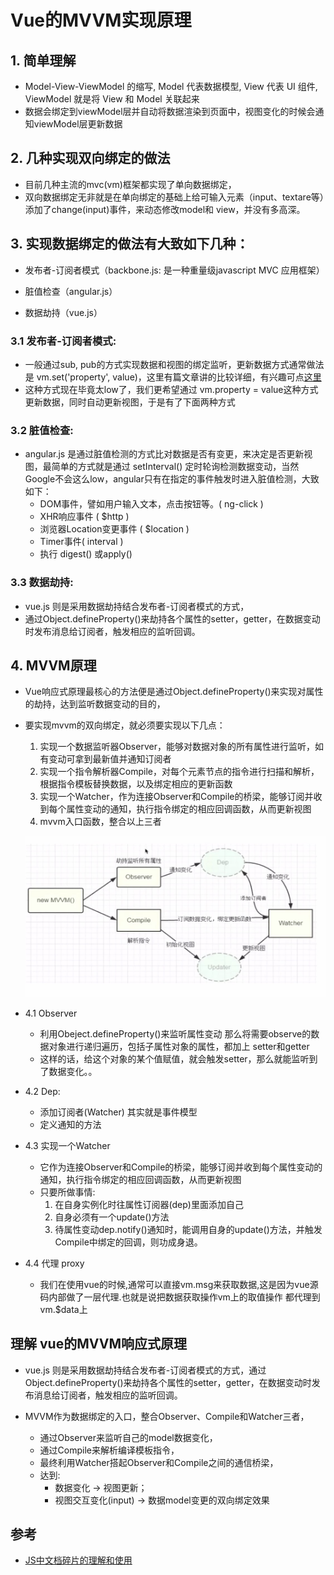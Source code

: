 # Vue的MVVM实现原理

## 1. 简单理解
- Model-View-ViewModel 的缩写, Model 代表数据模型, View 代表 UI 组件, ViewModel 就是将 View 和 Model 关联起来
- 数据会绑定到viewModel层并自动将数据渲染到页面中，视图变化的时候会通知viewModel层更新数据

## 2. 几种实现双向绑定的做法
- 目前几种主流的mvc(vm)框架都实现了单向数据绑定，
- 双向数据绑定无非就是在单向绑定的基础上给可输入元素（input、textare等）添加了change(input)事件，来动态修改model和 view，并没有多高深。

## 3. 实现数据绑定的做法有大致如下几种：
- 发布者-订阅者模式（backbone.js: 是一种重量级javascript  MVC 应用框架）

- 脏值检查（angular.js）

- 数据劫持（vue.js）

### 3.1 发布者-订阅者模式: 
- 一般通过sub, pub的方式实现数据和视图的绑定监听，更新数据方式通常做法是 vm.set('property', value)，这里有篇文章讲的比较详细，有兴趣可点[这里](http://www.html-js.com/article/Study-of-twoway-data-binding-JavaScript-talk-about-JavaScript-every-day)
- 这种方式现在毕竟太low了，我们更希望通过 vm.property = value这种方式更新数据，同时自动更新视图，于是有了下面两种方式

### 3.2 脏值检查:
- angular.js 是通过脏值检测的方式比对数据是否有变更，来决定是否更新视图，最简单的方式就是通过 setInterval() 定时轮询检测数据变动，当然Google不会这么low，angular只有在指定的事件触发时进入脏值检测，大致如下：
    - DOM事件，譬如用户输入文本，点击按钮等。( ng-click )
    - XHR响应事件 ( $http )
    - 浏览器Location变更事件 ( $location )
    - Timer事件( interval )
    - 执行 digest() 或apply()

### 3.3 数据劫持: 
- vue.js 则是采用数据劫持结合发布者-订阅者模式的方式，
- 通过Object.defineProperty()来劫持各个属性的setter，getter，在数据变动时发布消息给订阅者，触发相应的监听回调。

## 4. MVVM原理
- Vue响应式原理最核心的方法便是通过Object.defineProperty()来实现对属性的劫持，达到监听数据变动的目的，
- 要实现mvvm的双向绑定，就必须要实现以下几点：
    1. 实现一个数据监听器Observer，能够对数据对象的所有属性进行监听，如有变动可拿到最新值并通知订阅者
    2. 实现一个指令解析器Compile，对每个元素节点的指令进行扫描和解析，根据指令模板替换数据，以及绑定相应的更新函数
    3. 实现一个Watcher，作为连接Observer和Compile的桥梁，能够订阅并收到每个属性变动的通知，执行指令绑定的相应回调函数，从而更新视图
    4. mvvm入口函数，整合以上三者

    ![Image](../assets/数据劫持-发布订阅者.jpg)

- 4.1 Observer
    - 利用Obeject.defineProperty()来监听属性变动 那么将需要observe的数据对象进行递归遍历，包括子属性对象的属性，都加上 setter和getter 
    - 这样的话，给这个对象的某个值赋值，就会触发setter，那么就能监听到了数据变化。。
- 4.2 Dep:
    - 添加订阅者(Watcher) 其实就是事件模型
    - 定义通知的方法
- 4.3 实现一个Watcher
    - 它作为连接Observer和Compile的桥梁，能够订阅并收到每个属性变动的通知，执行指令绑定的相应回调函数，从而更新视图
    - 只要所做事情:
        1. 在自身实例化时往属性订阅器(dep)里面添加自己
        2. 自身必须有一个update()方法
        3. 待属性变动dep.notify()通知时，能调用自身的update()方法，并触发Compile中绑定的回调，则功成身退。
- 4.4 代理 proxy
    - 我们在使用vue的时候,通常可以直接vm.msg来获取数据,这是因为vue源码内部做了一层代理.也就是说把数据获取操作vm上的取值操作 都代理到vm.$data上

## 理解 vue的MVVM响应式原理
- vue.js 则是采用数据劫持结合发布者-订阅者模式的方式，通过Object.defineProperty()来劫持各个属性的setter，getter，在数据变动时发布消息给订阅者，触发相应的监听回调。

- MVVM作为数据绑定的入口，整合Observer、Compile和Watcher三者，
    - 通过Observer来监听自己的model数据变化，
    - 通过Compile来解析编译模板指令，
    - 最终利用Watcher搭起Observer和Compile之间的通信桥梁，
    - 达到:
        - 数据变化 -> 视图更新；
        - 视图交互变化(input) -> 数据model变更的双向绑定效果

## 参考
+ [JS中文档碎片的理解和使用](https://www.cnblogs.com/suihang/p/9491359.html)